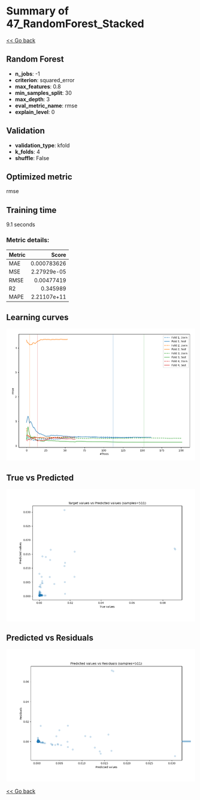 # Summary of 47_RandomForest_Stacked

[<< Go back](../README.md)


## Random Forest
- **n_jobs**: -1
- **criterion**: squared_error
- **max_features**: 0.8
- **min_samples_split**: 30
- **max_depth**: 3
- **eval_metric_name**: rmse
- **explain_level**: 0

## Validation
 - **validation_type**: kfold
 - **k_folds**: 4
 - **shuffle**: False

## Optimized metric
rmse

## Training time

9.1 seconds

### Metric details:
| Metric   |       Score |
|:---------|------------:|
| MAE      | 0.000783626 |
| MSE      | 2.27929e-05 |
| RMSE     | 0.00477419  |
| R2       | 0.345989    |
| MAPE     | 2.21107e+11 |



## Learning curves
![Learning curves](learning_curves.png)
## True vs Predicted

![True vs Predicted](true_vs_predicted.png)


## Predicted vs Residuals

![Predicted vs Residuals](predicted_vs_residuals.png)



[<< Go back](../README.md)
